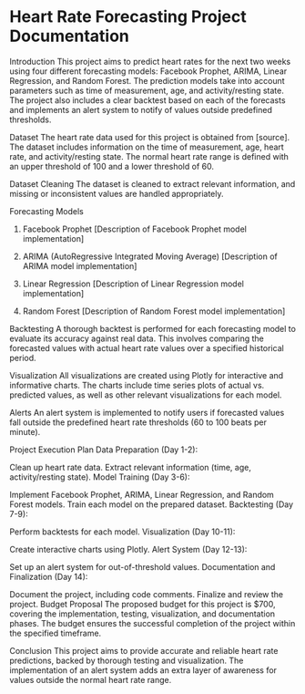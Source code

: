 # Heart Rate Forecasting Project Documentation
Introduction
This project aims to predict heart rates for the next two weeks using four different forecasting models: Facebook Prophet, ARIMA, Linear Regression, and Random Forest. The prediction models take into account parameters such as time of measurement, age, and activity/resting state. The project also includes a clear backtest based on each of the forecasts and implements an alert system to notify of values outside predefined thresholds.

Dataset
The heart rate data used for this project is obtained from [source]. The dataset includes information on the time of measurement, age, heart rate, and activity/resting state. The normal heart rate range is defined with an upper threshold of 100 and a lower threshold of 60.

Dataset Cleaning
The dataset is cleaned to extract relevant information, and missing or inconsistent values are handled appropriately.

Forecasting Models
1. Facebook Prophet
[Description of Facebook Prophet model implementation]

2. ARIMA (AutoRegressive Integrated Moving Average)
[Description of ARIMA model implementation]

3. Linear Regression
[Description of Linear Regression model implementation]

4. Random Forest
[Description of Random Forest model implementation]

Backtesting
A thorough backtest is performed for each forecasting model to evaluate its accuracy against real data. This involves comparing the forecasted values with actual heart rate values over a specified historical period.

Visualization
All visualizations are created using Plotly for interactive and informative charts. The charts include time series plots of actual vs. predicted values, as well as other relevant visualizations for each model.

Alerts
An alert system is implemented to notify users if forecasted values fall outside the predefined heart rate thresholds (60 to 100 beats per minute).

Project Execution Plan
Data Preparation (Day 1-2):

Clean up heart rate data.
Extract relevant information (time, age, activity/resting state).
Model Training (Day 3-6):

Implement Facebook Prophet, ARIMA, Linear Regression, and Random Forest models.
Train each model on the prepared dataset.
Backtesting (Day 7-9):

Perform backtests for each model.
Visualization (Day 10-11):

Create interactive charts using Plotly.
Alert System (Day 12-13):

Set up an alert system for out-of-threshold values.
Documentation and Finalization (Day 14):

Document the project, including code comments.
Finalize and review the project.
Budget Proposal
The proposed budget for this project is $700, covering the implementation, testing, visualization, and documentation phases. The budget ensures the successful completion of the project within the specified timeframe.

Conclusion
This project aims to provide accurate and reliable heart rate predictions, backed by thorough testing and visualization. The implementation of an alert system adds an extra layer of awareness for values outside the normal heart rate range.

